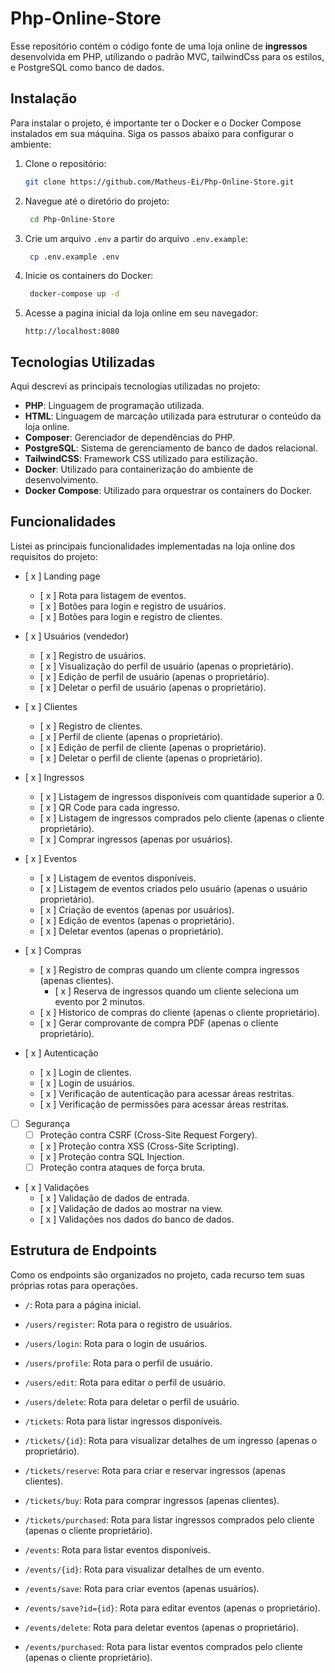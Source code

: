 # Php-Online-Store
Esse repositório contém o código fonte de uma loja online de **ingressos** desenvolvida em PHP, utilizando o padrão MVC, tailwindCss para os estilos, e PostgreSQL como banco de dados.

## Instalação
Para instalar o projeto, é importante ter o Docker e o Docker Compose instalados em sua máquina. Siga os passos abaixo para configurar o ambiente:

1. Clone o repositório:
   ```bash
   git clone https://github.com/Matheus-Ei/Php-Online-Store.git
   ```

2. Navegue até o diretório do projeto:
   ```bash
    cd Php-Online-Store
   ```

3. Crie um arquivo `.env` a partir do arquivo `.env.example`:
   ```bash
    cp .env.example .env
   ```

4. Inicie os containers do Docker:
   ```bash
    docker-compose up -d
   ```

5. Acesse a pagina inicial da loja online em seu navegador:
   ```
   http://localhost:8080
   ```

## Tecnologias Utilizadas
Aqui descrevi as principais tecnologias utilizadas no projeto:

- **PHP**: Linguagem de programação utilizada.
- **HTML**: Linguagem de marcação utilizada para estruturar o conteúdo da loja online.
- **Composer**: Gerenciador de dependências do PHP.
- **PostgreSQL**: Sistema de gerenciamento de banco de dados relacional.
- **TailwindCSS**: Framework CSS utilizado para estilização.
- **Docker**: Utilizado para containerização do ambiente de desenvolvimento.
- **Docker Compose**: Utilizado para orquestrar os containers do Docker.

## Funcionalidades
Listei as principais funcionalidades implementadas na loja online dos requisitos do projeto:
- [ x ] Landing page
    - [ x ] Rota para listagem de eventos.
    - [ x ] Botões para login e registro de usuários.
    - [ x ] Botões para login e registro de clientes.
 
- [ x ] Usuários (vendedor)
  - [ x ] Registro de usuários.
  - [ x ] Visualização do perfil de usuário (apenas o proprietário).
  - [ x ] Edição de perfil de usuário (apenas o proprietário).
  - [ x ] Deletar o perfil de usuário (apenas o proprietário).

- [ x ] Clientes
    - [ x ] Registro de clientes.
    - [ x ] Perfil de cliente (apenas o proprietário).
    - [ x ] Edição de perfil de cliente (apenas o proprietário).
    - [ x ] Deletar o perfil de cliente (apenas o proprietário).

- [ x ] Ingressos
  - [ x ] Listagem de ingressos disponíveis com quantidade superior a 0.
  - [ x ] QR Code para cada ingresso.
  - [ x ] Listagem de ingressos comprados pelo cliente (apenas o cliente proprietário).
  - [ x ] Comprar ingressos (apenas por usuários).

- [ x ] Eventos
    - [ x ] Listagem de eventos disponíveis.
    - [ x ] Listagem de eventos criados pelo usuário (apenas o usuário proprietário).
    - [ x ] Criação de eventos (apenas por usuários).
    - [ x ] Edição de eventos (apenas o proprietário).
    - [ x ] Deletar eventos (apenas o proprietário).

- [ x ] Compras
    - [ x ] Registro de compras quando um cliente compra ingressos (apenas clientes).
      - [ x ] Reserva de ingressos quando um cliente seleciona um evento por 2 minutos.
    - [ x ] Historico de compras do cliente (apenas o cliente proprietário).
    - [ x ] Gerar comprovante de compra PDF (apenas o cliente proprietário).

- [ x ] Autenticação
  - [ x ] Login de clientes.
  - [ x ] Login de usuários.
  - [ x ] Verificação de autenticação para acessar áreas restritas.
  - [ x ] Verificação de permissões para acessar áreas restritas.

- [ ] Segurança
  - [ ] Proteção contra CSRF (Cross-Site Request Forgery).
  - [ x ] Proteção contra XSS (Cross-Site Scripting).
  - [ x ] Proteção contra SQL Injection.
  - [ ] Proteção contra ataques de força bruta.

- [ x ] Validações
    - [ x ] Validação de dados de entrada.
    - [ x ] Validação de dados ao mostrar na view.
    - [ x ] Validações nos dados do banco de dados.

## Estrutura de Endpoints
Como os endpoints são organizados no projeto, cada recurso tem suas próprias rotas para operações.
- `/`: Rota para a página inicial.

- `/users/register`: Rota para o registro de usuários.
- `/users/login`: Rota para o login de usuários.
- `/users/profile`: Rota para o perfil de usuário.
- `/users/edit`: Rota para editar o perfil de usuário.
- `/users/delete`: Rota para deletar o perfil de usuário.

- `/tickets`: Rota para listar ingressos disponíveis.
- `/tickets/{id}`: Rota para visualizar detalhes de um ingresso (apenas o proprietário).

- `/tickets/reserve`: Rota para criar e reservar ingressos (apenas clientes).
- `/tickets/buy`: Rota para comprar ingressos (apenas clientes).
- `/tickets/purchased`: Rota para listar ingressos comprados pelo cliente (apenas o cliente proprietário).

- `/events`: Rota para listar eventos disponíveis.
- `/events/{id}`: Rota para visualizar detalhes de um evento.
- `/events/save`: Rota para criar eventos (apenas usuários).
- `/events/save?id={id}`: Rota para editar eventos (apenas o proprietário).
- `/events/delete`: Rota para deletar eventos (apenas o proprietário).
- `/events/purchased`: Rota para listar eventos comprados pelo cliente (apenas o cliente proprietário).
